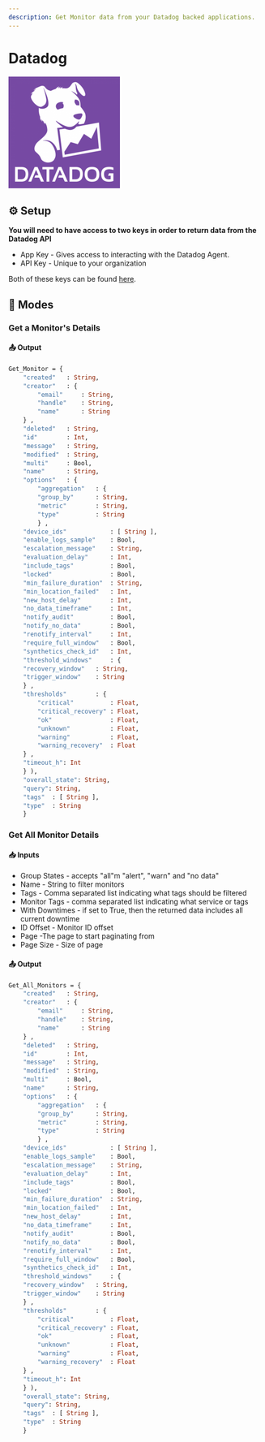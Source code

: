 ```yaml
---
description: Get Monitor data from your Datadog backed applications.
---
```


# Datadog

![Monitoring service for cloud-scale applications](../../.gitbook/assets/datadog.png)

## ⚙ **Setup**

**You will need to have access to two keys in order to return data from the Datadog API**

* App Key - Gives access to interacting with the Datadog Agent.
* API Key - Unique to your organization

Both of these keys can be found [here](https://app.datadoghq.com/account/settings#api).

## 🤖 **Modes**

### **Get a Monitor's Details** 

#### 📤 Output

```graphql
Get_Monitor = {
    "created"   : String,
    "creator"   : {
        "email"     : String,
        "handle"    : String,
        "name"      : String
    } ,
    "deleted"   : String,
    "id"        : Int,
    "message"   : String,
    "modified"  : String,
    "multi"     : Bool,
    "name"      : String,
    "options"   : {
        "aggregation"   : {
        "group_by"      : String,
        "metric"        : String,
        "type"          : String
        } ,
    "device_ids"            : [ String ],
    "enable_logs_sample"    : Bool,
    "escalation_message"    : String,
    "evaluation_delay"      : Int,
    "include_tags"          : Bool,
    "locked"                : Bool,
    "min_failure_duration"  : String,
    "min_location_failed"   : Int,
    "new_host_delay"        : Int,
    "no_data_timeframe"     : Int,
    "notify_audit"          : Bool,
    "notify_no_data"        : Bool,
    "renotify_interval"     : Int,
    "require_full_window"   : Bool,
    "synthetics_check_id"   : Int,
    "threshold_windows"     : {
    "recovery_window"   : String,
    "trigger_window"    : String
    } ,
    "thresholds"        : {
        "critical"          : Float,
        "critical_recovery" : Float,
        "ok"                : Float,
        "unknown"           : Float,
        "warning"           : Float,
        "warning_recovery"  : Float
    } ,
    "timeout_h": Int
    } ),
    "overall_state": String,
    "query": String,
    "tags"  : [ String ],
    "type"  : String
    } 
```

### **Get All Monitor Details**

#### 📥 Inputs

* Group States - accepts "all"m "alert", "warn" and "no data"
* Name - String to filter monitors
* Tags - Comma separated list indicating what tags should be filtered
* Monitor Tags - comma separated list indicating what service or tags
* With Downtimes - if set to True,  then the returned data includes all current downtime
* ID Offset - Monitor ID offset
* Page -The page to start paginating from
* Page Size - Size of page

#### 📤 Output

```graphql
Get_All_Monitors = {
    "created"   : String,
    "creator"   : {
        "email"     : String,
        "handle"    : String,
        "name"      : String
    } ,
    "deleted"   : String,
    "id"        : Int,
    "message"   : String,
    "modified"  : String,
    "multi"     : Bool,
    "name"      : String,
    "options"   : {
        "aggregation"   : {
        "group_by"      : String,
        "metric"        : String,
        "type"          : String
        } ,
    "device_ids"            : [ String ],
    "enable_logs_sample"    : Bool,
    "escalation_message"    : String,
    "evaluation_delay"      : Int,
    "include_tags"          : Bool,
    "locked"                : Bool,
    "min_failure_duration"  : String,
    "min_location_failed"   : Int,
    "new_host_delay"        : Int,
    "no_data_timeframe"     : Int,
    "notify_audit"          : Bool,
    "notify_no_data"        : Bool,
    "renotify_interval"     : Int,
    "require_full_window"   : Bool,
    "synthetics_check_id"   : Int,
    "threshold_windows"     : {
    "recovery_window"   : String,
    "trigger_window"    : String
    } ,
    "thresholds"        : {
        "critical"          : Float,
        "critical_recovery" : Float,
        "ok"                : Float,
        "unknown"           : Float,
        "warning"           : Float,
        "warning_recovery"  : Float
    } ,
    "timeout_h": Int
    } ),
    "overall_state": String,
    "query": String,
    "tags"  : [ String ],
    "type"  : String
    } 
```

